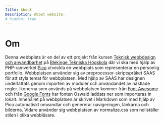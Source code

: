 ```yaml
---
Title: About
Description: About website.
# hidden: true
---
```


Om
======

Denna webbplats är en del av ett projekt från kursen [Teknisk webbdesign och användbarhet](https://dbwebb.se/kurser/design-v3) på [Blekinge Tekniska Högskola](https://www.bth.se/) där vi ska med hjälp av PHP-ramverket [Pico](https://picocms.org/) utveckla en webbplats som representerar en personlig portfolio. 
Webbplatsen använder sig av preprocessor-skriptspråket SAAS för att styla temat för webbplatsen. Med hjälp av SAAS har
designen underlättats genom importen av moduler och användandet av nästlade regler.
Ikonerna som används på webbplatsen kommer från [Font Awesome](https://fontawesome.com/) och från [Google Fonts](https://fonts.google.com/) har fonten Oswald laddats ner som importeras in lokalt. 
Innehållet på webbplatsen är skrivet i Markdown som med hjälp av Pico automatiskt omvandlar och genererar navigeringen, länkarna och bilderna. 
Vidare använder sig webbplatsen av normalize.css som nollställer stilen i olika webbläsare.
